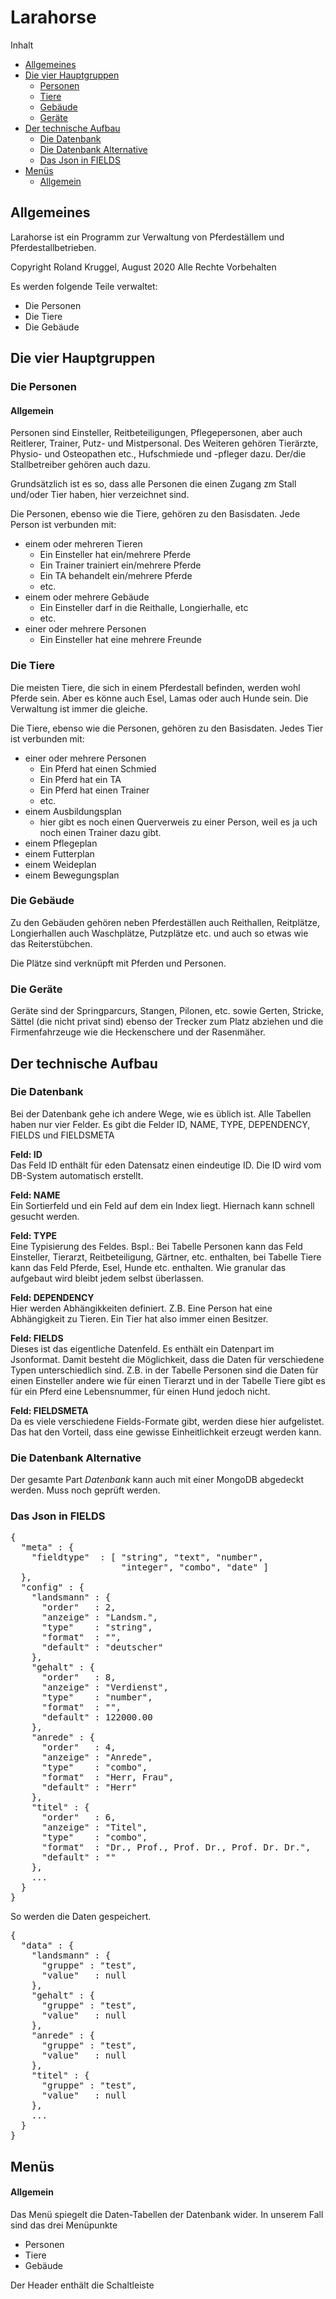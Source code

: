 # Larahorse

Inhalt

- [Allgemeines](#allgemeines)
- [Die vier Hauptgruppen](#dievierhauptgruppen)
  - [Personen](#personen)
  - [Tiere](#tiere)
  - [Gebäude](#gebaeude)
  - [Geräte](#geraete)
- [Der technische Aufbau](#dertechnischeaufbau)
  - [Die Datenbank](#diedatenbank)
  - [Die Datenbank Alternative](#diedatenbankalternative)
  - [Das Json in FIELDS](#dasjsoninfields)
- [Menüs](#menues)
  - [Allgemein](#menuesallgemein)



<a name=""/>






















<a name="allgemeines"/>

## Allgemeines

Larahorse ist ein Programm zur Verwaltung von Pferdeställem und 
Pferdestallbetrieben.

Copyright Roland Kruggel, August 2020
Alle Rechte Vorbehalten

Es werden folgende Teile verwaltet:

- Die Personen
- Die Tiere
- Die Gebäude





<a name="dievierhauptgruppen"/>

## Die vier Hauptgruppen 

<a name="personen"/>

### Die Personen

#### Allgemein

Personen sind Einsteller, Reitbeteiligungen, Pflegepersonen, aber 
auch Reitlerer, Trainer, Putz- und Mistpersonal. Des Weiteren gehören
Tierärzte, Physio- und Osteopathen etc., Hufschmiede und -pfleger dazu. 
Der/die Stallbetreiber gehören auch dazu.

Grundsätzlich ist es so, dass alle Personen die einen Zugang zm Stall und/oder 
Tier haben, hier verzeichnet sind.

Die Personen, ebenso wie die Tiere, gehören zu den Basisdaten. Jede Person
ist verbunden mit: 

- einem oder mehreren Tieren  
  - Ein Einsteller hat ein/mehrere Pferde
  - Ein Trainer trainiert ein/mehrere Pferde
  - Ein TA behandelt ein/mehrere Pferde
  - etc.
- einem oder mehrere Gebäude
  - Ein Einsteller darf in die Reithalle, Longierhalle, etc
  - etc.
- einer oder mehrere Personen
  - Ein Einsteller hat eine mehrere Freunde


<a name="tiere"/>

### Die Tiere

Die meisten Tiere, die sich in einem Pferdestall befinden, werden wohl 
Pferde sein. Aber es könne auch Esel, Lamas oder auch Hunde sein. Die 
Verwaltung ist immer die gleiche.

Die Tiere, ebenso wie die Personen, gehören zu den Basisdaten. Jedes Tier 
ist verbunden mit:

- einer oder mehrere Personen
  - Ein Pferd hat einen Schmied
  - Ein Pferd hat ein TA
  - Ein Pferd hat einen Trainer
  - etc.
- einem Ausbildungsplan
  - hier gibt es noch einen Querverweis zu einer Person, weil
  es ja uch noch einen Trainer dazu gibt.
- einem Pflegeplan
- einem Futterplan
- einem Weideplan
- einem Bewegungsplan


<a name="gebaeude"/>

### Die Gebäude

Zu den Gebäuden gehören neben Pferdeställen auch Reithallen, Reitplätze, 
Longierhallen auch Waschplätze, Putzplätze etc. und auch so etwas wie das 
Reiterstübchen. 

Die Plätze sind verknüpft mit Pferden und Personen.

<a name="geraete"/>

### Die Geräte

Geräte sind der Springparcurs, Stangen, Pilonen, etc. sowie Gerten, 
Stricke, Sättel (die nicht privat sind) ebenso der Trecker zum Platz 
abziehen und die Firmenfahrzeuge wie die Heckenschere und der Rasenmäher. 

<a name="dertechnischeaufbau"/>

## Der technische Aufbau

<a name="diedatenbank"/>

### Die Datenbank

Bei der Datenbank gehe ich andere Wege, wie es üblich ist. Alle Tabellen 
haben nur vier Felder. Es gibt die Felder ID, NAME, TYPE, DEPENDENCY, FIELDS und FIELDSMETA

**Feld: ID**  
Das Feld ID enthält für eden Datensatz einen eindeutige ID. Die ID wird 
vom DB-System automatisch erstellt. 

**Feld: NAME**  
Ein Sortierfeld und ein Feld auf dem ein Index liegt. Hiernach kann 
schnell gesucht werden.

**Feld: TYPE**  
Eine Typisierung des Feldes. Bspl.: Bei Tabelle Personen kann das Feld 
Einsteller, Tierarzt, Reitbeteiligung, Gärtner, etc. enthalten, bei 
Tabelle Tiere kann das Feld Pferde, Esel, Hunde etc. enthalten. Wie 
granular das aufgebaut wird bleibt jedem selbst überlassen. 

**Feld: DEPENDENCY**  
Hier werden Abhängikkeiten definiert. Z.B. Eine Person hat eine 
Abhängigkeit zu Tieren. Ein Tier hat also immer einen Besitzer.

**Feld: FIELDS**  
Dieses ist das eigentliche Datenfeld. Es enthält ein Datenpart im Jsonformat.
Damit besteht die Möglichkeit, dass die Daten für verschiedene Typen unterschiedlich sind.
Z.B. in der Tabelle Personen sind die Daten für einen Einsteller andere wie für einen Tierarzt
und in der Tabelle Tiere gibt es für ein Pferd eine Lebensnummer, für einen Hund jedoch nicht.

**Feld: FIELDSMETA**  
Da es viele verschiedene Fields-Formate gibt, werden diese hier aufgelistet. Das hat den Vorteil, dass 
eine gewisse Einheitlichkeit erzeugt werden kann.



<a name="diedatenbankalternative"/>

### Die Datenbank Alternative

Der gesamte Part *Datenbank* kann auch mit einer MongoDB abgedeckt werden. Muss noch geprüft werden.


<a name="dasjsoninfields"/>

### Das Json in FIELDS

<pre>
{
  "meta" : {  
    "fieldtype"  : [ "string", "text", "number", 
                     "integer", "combo", "date" ]  
  },
  "config" : {
    "landsmann" : {
      "order"   : 2,
      "anzeige" : "Landsm.",
      "type"    : "string",
      "format"  : "",
      "default" : "deutscher"
    },
    "gehalt" : {
      "order"   : 8,
      "anzeige" : "Verdienst",
      "type"    : "number",
      "format"  : "",
      "default" : 122000.00
    },
    "anrede" : {
      "order"   : 4,
      "anzeige" : "Anrede",
      "type"    : "combo",
      "format"  : "Herr, Frau",
      "default" : "Herr"
    },
    "titel" : {
      "order"   : 6,
      "anzeige" : "Titel",
      "type"    : "combo",
      "format"  : "Dr., Prof., Prof. Dr., Prof. Dr. Dr.",
      "default" : ""
    },
    ...
  }
}
</pre>


So werden die Daten gespeichert.

<pre>
{
  "data" : {
    "landsmann" : {
      "gruppe" : "test",
      "value"   : null
    },
    "gehalt" : {
      "gruppe" : "test",
      "value"   : null
    },
    "anrede" : {
      "gruppe" : "test",
      "value"   : null
    },
    "titel" : {
      "gruppe" : "test",
      "value"   : null
    },
    ...
  }
}
</pre>


<a name="menues"/>

## Menüs

<a name="menuesallgemein"/>

#### Allgemein

Das Menü spiegelt die Daten-Tabellen der Datenbank wider. In unserem Fall sind
das drei Menüpunkte

- Personen
- Tiere
- Gebäude



Der Header enthält die Schaltleiste


